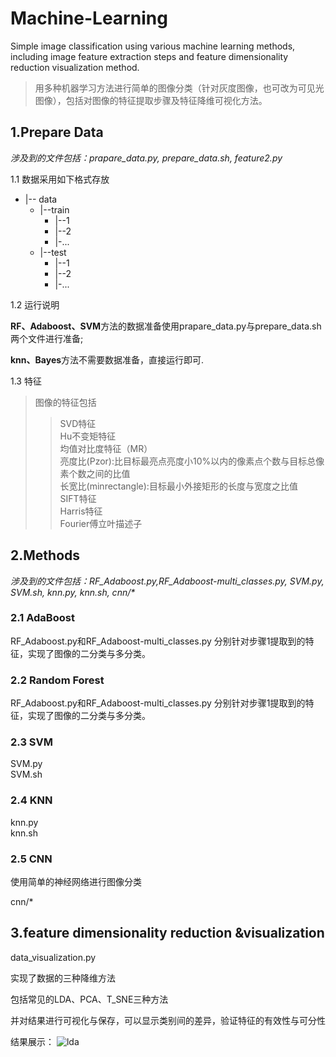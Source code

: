 # Machine-Learning
Simple image classification using various machine learning methods, including image feature extraction steps and feature dimensionality reduction visualization method.
> 用多种机器学习方法进行简单的图像分类（针对灰度图像，也可改为可见光图像），包括对图像的特征提取步骤及特征降维可视化方法。

## 1.Prepare Data
_涉及到的文件包括：prapare_data.py, prepare_data.sh, feature2.py_

1.1 数据采用如下格式存放

* |-- data
    * |--train
        * |--1 
        * |--2 
        * |-... 
    * |--test
        * |--1 
        * |--2 
        * |-...

1.2 运行说明

**RF、Adaboost、SVM**方法的数据准备使用prapare_data.py与prepare_data.sh两个文件进行准备; 

**knn、Bayes**方法不需要数据准备，直接运行即可.

1.3 特征
> 图像的特征包括
>>SVD特征\
>>Hu不变矩特征\
>>均值对比度特征（MR）\
>>亮度比(Pzor):比目标最亮点亮度小10%以内的像素点个数与目标总像素个数之间的比值\
>>长宽比(minrectangle):目标最小外接矩形的长度与宽度之比值\
>>SIFT特征\
>>Harris特征\
>>Fourier傅立叶描述子



## 2.Methods
_涉及到的文件包括：RF_Adaboost.py,RF_Adaboost-multi_classes.py, SVM.py, 
SVM.sh, knn.py, knn.sh, cnn/*_

### 2.1 AdaBoost
RF_Adaboost.py和RF_Adaboost-multi_classes.py 分别针对步骤1提取到的特征，实现了图像的二分类与多分类。

### 2.2 Random Forest
RF_Adaboost.py和RF_Adaboost-multi_classes.py 分别针对步骤1提取到的特征，实现了图像的二分类与多分类。

### 2.3 SVM
SVM.py\
SVM.sh

### 2.4 KNN
knn.py\
knn.sh

### 2.5 CNN
使用简单的神经网络进行图像分类

cnn/*


## 3.feature dimensionality reduction &visualization


data_visualization.py

实现了数据的三种降维方法

包括常见的LDA、PCA、T_SNE三种方法

并对结果进行可视化与保存，可以显示类别间的差异，验证特征的有效性与可分性

结果展示：
![lda]()
